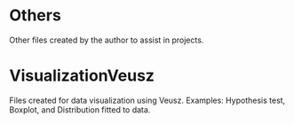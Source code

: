 # Others
Other files created by the author to assist in projects.

# VisualizationVeusz
Files created for data visualization using Veusz. 
Examples: Hypothesis test, Boxplot, and Distribution fitted to data.
